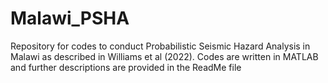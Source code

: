# Malawi_PSHA
Repository for codes to conduct Probabilistic Seismic Hazard Analysis in Malawi as described in Williams et al (2022). Codes are written in MATLAB and further descriptions are provided in the ReadMe file
